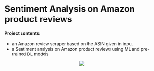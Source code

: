 # Sentiment Analysis on Amazon product reviews

#### Project contents:
- an Amazon review scraper based on the ASIN given in input
- a Sentiment analysis on Amazon product reviews using ML and pre-trained DL models


<p align="center">
  <img src="https://media.geeksforgeeks.org/wp-content/cdn-uploads/20210722215846/sentiment-analysis.jpg">
</p>
